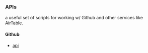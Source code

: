 ### APIs

a useful set of scripts for working w/ Github and other services like AirTable.

#### Github

* [api]


[api]: https://octokit.github.io/node-github/
